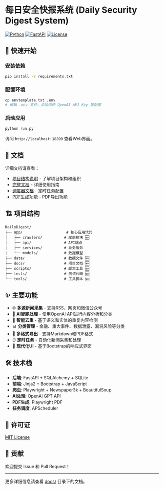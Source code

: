# 每日安全快报系统 (Daily Security Digest System)

[![Python](https://img.shields.io/badge/Python-3.8+-blue.svg)](https://python.org)
[![FastAPI](https://img.shields.io/badge/FastAPI-0.68+-green.svg)](https://fastapi.tiangolo.com)
[![License](https://img.shields.io/badge/License-MIT-yellow.svg)](LICENSE)

## 🚀 快速开始

### 安装依赖
```bash
pip install -r requirements.txt
```

### 配置环境
```bash
cp envtemplate.txt .env
# 编辑 .env 文件，添加你的 OpenAI API Key 等配置
```

### 启动应用
```bash
python run.py
```

访问 `http://localhost:18899` 查看Web界面。

## 📖 文档

详细文档请查看：
- [项目结构说明](PROJECT_STRUCTURE.md) - 了解项目架构和组织
- [完整文档](docs/README.md) - 详细使用指南
- [调度器文档](docs/SCHEDULER_README.md) - 定时任务配置
- [PDF生成功能](docs/PLAYWRIGHT_PDF_UPDATE.md) - PDF导出功能

## 🏗️ 项目结构

```
DailyDigest/
├── app/                    # 核心应用代码
│   ├── crawlers/          # 爬虫模块 🆕
│   ├── api/               # API端点
│   ├── services/          # 业务服务
│   └── models/            # 数据模型
├── data/                  # 数据文件 🆕
├── docs/                  # 项目文档 🆕
├── scripts/               # 脚本工具 🆕
├── tests/                 # 测试代码 🆕
└── tools/                 # 工具脚本 🆕
```

## ✨ 主要功能

- 🌐 **多源新闻采集** - 支持RSS、网页和微信公众号
- 🤖 **AI智能处理** - 使用OpenAI API进行内容分析和分类
- 🔄 **智能去重** - 基于语义和实体的重复内容检测
- 📊 **分类管理** - 金融、重大事件、数据泄露、漏洞风险等分类
- 📄 **多格式导出** - 支持Markdown和PDF格式
- ⏰ **定时任务** - 自动化新闻采集和处理
- 🎨 **现代化UI** - 基于Bootstrap的响应式界面

## 🛠️ 技术栈

- **后端**: FastAPI + SQLAlchemy + SQLite
- **前端**: Jinja2 + Bootstrap + JavaScript
- **爬虫**: Playwright + Newspaper3k + BeautifulSoup
- **AI处理**: OpenAI GPT API
- **PDF生成**: Playwright PDF
- **任务调度**: APScheduler

## 📝 许可证

[MIT License](LICENSE)

## 🤝 贡献

欢迎提交 Issue 和 Pull Request！

---

更多详细信息请查看 [docs/](docs/) 目录下的文档。 